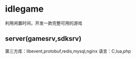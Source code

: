 # idlegame
利用闲置时间，开发一款完整可用的游戏
## server(gamesrv,sdksrv)
第三方库：libevent,protobuf,redis,mysql,nginx
语言：C,lua,php
